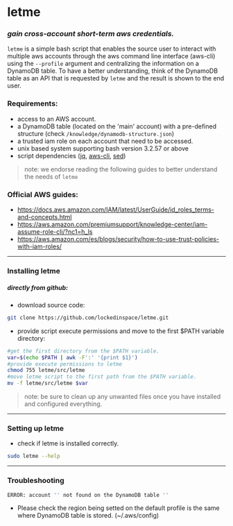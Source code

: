# letme
### _gain cross-account short-term aws credentials._

`letme` is a simple bash script that enables the source user to interact with multiple
aws accounts through the aws command line interface (aws-cli) using the `--profile` argument and centralizing the information on a DynamoDB table.
To have a better understanding, think of the DynamoDB table as an API that is requested by `letme` and the result is shown to the end user.

### Requirements:
- access to an AWS account.
- a DynamoDB table (located on the 'main' account) with a pre-defined structure (check `/knowledge/dynamodb-structure.json`)
- a trusted iam role on each account that need to be accessed. 
- unix based system supporting bash version 3.2.57 or above
- script dependencies ([jq], [aws-cli], [sed])
> note: we endorse reading the following guides to better understand the needs of `letme`
### Official AWS guides:
- https://docs.aws.amazon.com/IAM/latest/UserGuide/id_roles_terms-and-concepts.html
- https://aws.amazon.com/premiumsupport/knowledge-center/iam-assume-role-cli/?nc1=h_ls
- https://aws.amazon.com/es/blogs/security/how-to-use-trust-policies-with-iam-roles/
* * *
### Installing letme
##### _directly from github:_
- download source code:
```sh
git clone https://github.com/lockedinspace/letme.git
```
- provide script execute permissions and move to the first $PATH variable directory:
```sh
#get the first directory from the $PATH variable.
var=$(echo $PATH | awk -F':' '{print $1}')
#provide execute permissions to letme
chmod 755 letme/src/letme
#move letme script to the first path from the $PATH variable.
mv -f letme/src/letme $var
```
> note: be sure to clean up any unwanted files once you have installed and configured everything.
* * *
### Setting up letme
- check if letme is installed correctly.
```sh
sudo letme --help
```
   [jq]: <https://github.com/stedolan/jq>
   [aws-cli]: <https://github.com/aws/aws-cli>
   [sed]: <https://linux.die.net/man/1/sed>
* * *
### Troubleshooting
```sh
ERROR: account '' not found on the DynamoDB table ''
```
- Please check the region being setted on the default profile is the same where DynamoDB table is stored. (~/.aws/config)

